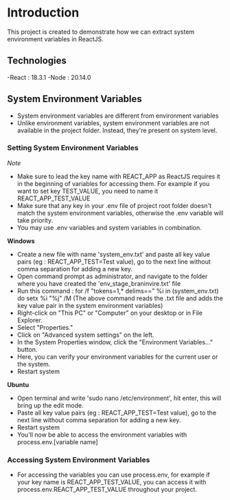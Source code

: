 # Introduction

This project is created to demonstrate how we can extract system environment variables in ReactJS.

## Technologies
-React : 18.3.1
-Node : 20.14.0

## System Environment Variables

- System environment variables are different from environment variables
- Unlike environment variables, system environment variables are not available in the project folder. Instead, they're present on system level.

### Setting System Environment Variables

*Note*
- Make sure to lead the key name with REACT_APP as ReactJS requires it in the beginning of variables for accessing them. For example if you want to set key TEST_VALUE, you need to name it REACT_APP_TEST_VALUE
- Make sure that any key in your .env file of project root folder doesn't match the system environment variables, otherwise the .env variable will take priority.
- You may use .env variables and system variables in combination.

**Windows**

- Create a new file with name 'system_env.txt' and paste all key value pairs (eg : REACT_APP_TEST=Test value), go to the next line without comma separation for adding a new key.
- Open command prompt as administrator, and navigate to the folder where you have created the 'env_stage_braninvire.txt' file
- Run this command : for /f "tokens=1,* delims==" %i in (system_env.txt) do setx %i "%j" /M
(The above command reads the .txt file and adds the key value pair in the system environment variables)
- Right-click on "This PC" or "Computer" on your desktop or in File Explorer.
- Select "Properties."
- Click on "Advanced system settings" on the left.
- In the System Properties window, click the "Environment Variables..." button.
- Here, you can verify your environment variables for the current user or the system.
- Restart system

**Ubuntu**

- Open terminal and write 'sudo nano /etc/environment', hit enter, this will bring up the edit mode.
- Paste all key value pairs (eg : REACT_APP_TEST=Test value), go to the next line without comma separation for adding a new key.
- Restart system
- You'll now be able to access the environment variables with process.env.[variable name]

### Accessing System Environment Variables

- For accessing the variables you can use process.env, for example if your key name is REACT_APP_TEST_VALUE, you can access it with process.env.REACT_APP_TEST_VALUE throughout your project.

